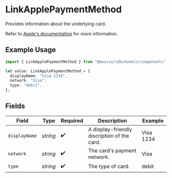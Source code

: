 # LinkApplePaymentMethod

  Provides information about the underlying card.

  Refer to [Apple's documentation](https://developer.apple.com/documentation/apple_pay_on_the_web/applepaypaymenttoken/1916113-paymentmethod) 
  for more information.

## Example Usage

```typescript
import { LinkApplePaymentMethod } from "@moovio/sdk/models/components";

let value: LinkApplePaymentMethod = {
  displayName: "Visa 1234",
  network: "Visa",
  type: "debit",
};
```

## Fields

| Field                                       | Type                                        | Required                                    | Description                                 | Example                                     |
| ------------------------------------------- | ------------------------------------------- | ------------------------------------------- | ------------------------------------------- | ------------------------------------------- |
| `displayName`                               | *string*                                    | :heavy_check_mark:                          | A display-friendly discription of the card. | Visa 1234                                   |
| `network`                                   | *string*                                    | :heavy_check_mark:                          | The card's payment network.                 | Visa                                        |
| `type`                                      | *string*                                    | :heavy_check_mark:                          | The type of card.                           | debit                                       |